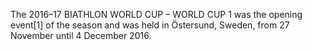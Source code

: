 The 2016–17 BIATHLON WORLD CUP – WORLD CUP 1 was the opening event[1] of the season and was held in Östersund, Sweden, from 27 November until 4 December 2016.
